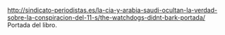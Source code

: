 http://sindicato-periodistas.es/la-cia-y-arabia-saudi-ocultan-la-verdad-sobre-la-conspiracion-del-11-s/the-watchdogs-didnt-bark-portada/
Portada del libro.
